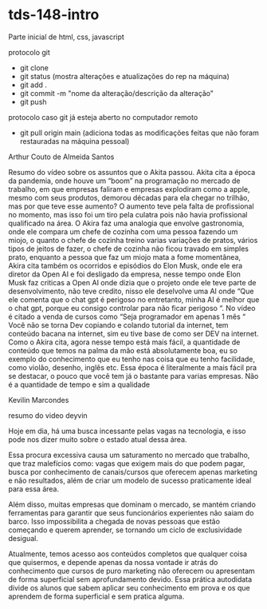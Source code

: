 # tds-148-intro
Parte inicial de html, css, javascript

protocolo git
- git clone <nome do rep>
- git status (mostra alterações e atualizações do rep na máquina)
- git add .
- git commit -m "nome da alteração/descrição da alteração"
- git push

protocolo caso git já esteja aberto no computador remoto
- git pull origin main (adiciona todas as modificações feitas que não foram restauradas na máquina pessoal)



Arthur Couto de Almeida Santos

Resumo do vídeo sobre os assuntos que o Akita passou.
Akita cita a época da pandemia, onde houve um “boom” na programação no
mercado de trabalho, em que empresas faliram e empresas explodiram como a
apple, mesmo com seus produtos, demorou décadas para ela chegar no
trilhão, mas por que teve esse aumento? O aumento teve pela falta de
profissional no momento, mas isso foi um tiro pela culatra pois não havia
profissional qualificado na área. O Akira faz uma analogia que envolve
gastronomia, onde ele compara um chefe de cozinha com uma pessoa fazendo
um miojo, o quanto o chefe de cozinha treino varias variações de pratos, vários
tipos de jeitos de fazer, o chefe de cozinha não ficou travado em simples prato,
enquanto a pessoa que faz um miojo mata a fome momentânea, Akira cita
também os ocorridos e episódios do Elon Musk, onde ele era diretor da Open
AI e foi desligado da empresa, nesse tempo onde Elon Musk faz criticas a
Open AI onde dizia que o projeto onde ele teve parte de desenvolvimento, não
teve credito, nisso ele deselvolve uma AI onde “Que ele comenta que o chat
gpt é perigoso no entretanto, minha AI é melhor que o chat gpt, porque eu
consigo controlar para não ficar perigoso “.
No vídeo é citado a venda de cursos como “Seja programador em apenas 1
mês “ Você não se torna Dev copiando e colando tutorial da internet, tem
conteúdo bacana na internet, sim eu tive base de como ser DEV na internet.
Como o Akira cita, agora nesse tempo está mais fácil, a quantidade de
conteúdo que temos na palma da mão está absolutamente boa, eu so exemplo
do conhecimento que eu tenho nas coisa que eu tenho facilidade, como violão,
desenho, inglês etc. Essa época é literalmente a mais fácil pra se destacar, o
pouco que você tem já o bastante para varias empresas. Não é a quantidade
de tempo e sim a qualidade

Kevilin Marcondes 

resumo do video deyvin

Hoje em dia, há uma busca incessante pelas vagas na tecnologia, e isso pode nos dizer muito sobre o estado atual dessa área. 

Essa procura excessiva causa um saturamento no mercado que trabalho, que traz malefícios como: vagas que exigem mais do que podem pagar, busca por conhecimento de canais/cursos que oferecem apenas marketing e não resultados, além de criar um modelo de sucesso praticamente ideal para essa área.

Além disso, muitas empresas que dominam o mercado, se mantém criando ferramentas para garantir que seus funcionários experientes não saiam do barco. Isso impossibilita a chegada de novas pessoas que estão começando e querem aprender, se tornando um ciclo de exclusividade desigual.

Atualmente, temos acesso aos conteúdos completos que qualquer coisa que quisermos, e depende apenas da nossa vontade ir atrás do conhecimento que cursos de puro marketing não oferecem ou apresentam de forma superficial sem aprofundamento devido. Essa prática autodidata divide os alunos que sabem aplicar seu conhecimento em prova e os que aprendem de forma superficial e sem pratica alguma.

